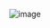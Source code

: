 ![image](https://github.com/sandeeptemp11/NPTEL/assets/134224176/9f9e527b-ac25-4009-824a-23cfaed26448)
